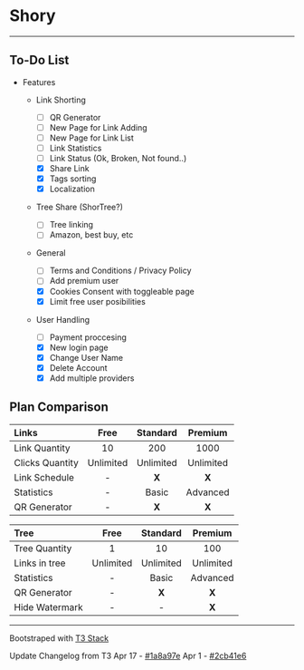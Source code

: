 # Shory

---

## To-Do List

- Features

  - Link Shorting

    - [ ] QR Generator
    - [ ] New Page for Link Adding
    - [ ] New Page for Link List
    - [ ] Link Statistics
    - [ ] Link Status (Ok, Broken, Not found..)
    - [x] Share Link
    - [x] Tags sorting
    - [x] Localization

  - Tree Share (ShorTree?)

    - [ ] Tree linking
    - [ ] Amazon, best buy, etc

  - General

    - [ ] Terms and Conditions / Privacy Policy
    - [ ] Add premium user
    - [x] Cookies Consent with toggleable page
    - [x] Limit free user posibilities

  - User Handling

    - [ ] Payment proccesing
    - [x] New login page
    - [x] Change User Name
    - [x] Delete Account
    - [x] Add multiple providers

## Plan Comparison

| Links           |   Free    | Standard  |  Premium  |
| :-------------- | :-------: | :-------: | :-------: |
| Link Quantity   |    10     |    200    |   1000    |
| Clicks Quantity | Unlimited | Unlimited | Unlimited |
| Link Schedule   |     -     |   **X**   |   **X**   |
| Statistics      |     -     |   Basic   | Advanced  |
| QR Generator    |     -     |   **X**   |   **X**   |

| Tree           |   Free    | Standard  |  Premium  |
| :------------- | :-------: | :-------: | :-------: |
| Tree Quantity  |     1     |    10     |    100    |
| Links in tree  | Unlimited | Unlimited | Unlimited |
| Statistics     |     -     |   Basic   | Advanced  |
| QR Generator   |     -     |   **X**   |   **X**   |
| Hide Watermark |     -     |     -     |   **X**   |

---

Bootstraped with [T3 Stack](https://create.t3.gg/)

Update Changelog from T3
Apr 17 - [#1a8a97e](https://github.com/t3-oss/create-t3-app/commit/1a8a97e42b8991596fc70e50dd6870c987a59075)
Apr 1 - [#2cb41e6](https://github.com/t3-oss/create-t3-app/commit/2cb41e676f01d4e8bfb8c7fc41bf0d5c4a1c0689)
